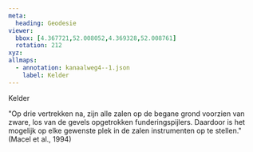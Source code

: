 ```yaml
---
meta:
  heading: Geodesie
viewer:
  bbox: [4.367721,52.008052,4.369328,52.008761]
  rotation: 212
xyz:
allmaps:
  - annotation: kanaalweg4--1.json
    label: Kelder
---
```

Kelder

"Op drie vertrekken na, zijn alle zalen op de begane grond voorzien van zware, los van de gevels opgetrokken funderingspijlers. Daardoor is het mogelijk op elke gewenste plek in de zalen instrumenten op te stellen." (Macel et al., 1994)